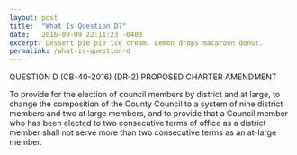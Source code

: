 ```yaml
---
layout: post
title:  "What Is Question D?"
date:   2016-09-09 22:11:23 -0400
excerpt: Dessert pie pie ice cream. Lemon drops macaroon donut.
permalink: /what-is-question-d
---
```

QUESTION D
(CB-40-2016) (DR-2)
PROPOSED CHARTER AMENDMENT

To provide for the election of council members by district and at large, to change the composition of the County Council to a system of nine district members and two at large members, and to provide that a Council member who has been elected to two consecutive terms of office as a district member shall not serve more than two consecutive terms as an at-large member.

